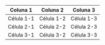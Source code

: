| Coluna 1 | Coluna 2 | Coluna 3 |
|---|---|---|
| Célula 1-1 | Célula 1-2 | Célula 1-3 |
| Célula 2-1 | Célula 2-2 | Célula 2-3 |
| Célula 3-1 | Célula 3-2 | Célula 3-3 |

